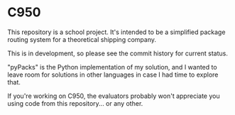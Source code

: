 # C950
This repository is a school project. It's intended to be a simplified package routing system for a theoretical shipping company.

This is in development, so please see the commit history for current status.

"pyPacks" is the Python implementation of my solution, and I wanted to leave room for solutions in other languages in case I had time to explore that.

If you're working on C950, the evaluators probably won't appreciate you using code from this repository... or any other.
